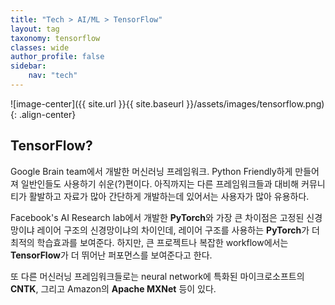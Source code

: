 ```yaml
---
title: "Tech > AI/ML > TensorFlow"
layout: tag
taxonomy: tensorflow
classes: wide
author_profile: false
sidebar:
    nav: "tech"
---
```

![image-center]({{ site.url }}{{ site.baseurl }}/assets/images/tensorflow.png){: .align-center}

## TensorFlow?

Google Brain team에서 개발한 머신러닝 프레임워크. Python Friendly하게 만들어져 일반인들도 사용하기 쉬운(?)편이다. 아직까지는 다른 프레임워크들과 대비해 커뮤니티가 활발하고 자료가 많아 간단하게 개발하는데 있어서는 사용자가 많아 유용하다.

Facebook's AI Research lab에서 개발한 **PyTorch**와 가장 큰 차이점은 고정된 신경망이냐 레이어 구조의 신경망이냐의 차이인데, 레이어 구조를 사용하는 **PyTorch**가 더 최적의 학습효과를 보여준다. 하지만, 큰 프로젝트나 복잡한 workflow에서는 **TensorFlow**가 더 뛰어난 퍼포먼스를 보여준다고 한다.

또 다른 머신러닝 프레임워크들로는 neural network에 특화된 마이크로소프트의 **CNTK**, 그리고 Amazon의 **Apache MXNet** 등이 있다.